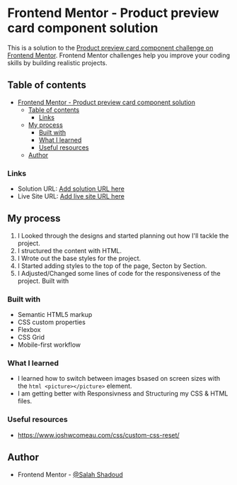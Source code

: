 # Frontend Mentor - Product preview card component solution

This is a solution to the [Product preview card component challenge on Frontend Mentor](https://www.frontendmentor.io/challenges/product-preview-card-component-GO7UmttRfa). Frontend Mentor challenges help you improve your coding skills by building realistic projects. 

## Table of contents

- [Frontend Mentor - Product preview card component solution](#frontend-mentor---product-preview-card-component-solution)
  - [Table of contents](#table-of-contents)
    - [Links](#links)
  - [My process](#my-process)
    - [Built with](#built-with)
    - [What I learned](#what-i-learned)
    - [Useful resources](#useful-resources)
  - [Author](#author)

### Links

- Solution URL: [Add solution URL here](https://your-solution-url.com)
- Live Site URL: [Add live site URL here](https://your-live-site-url.com)

## My process

1. I Looked through the designs and started planning out how I'll tackle the project.
2. I structured the content with HTML.
3. I Wrote out the base styles for the project.
4. I Started adding styles to the top of the page, Secton by Section.
5. I Adjusted/Changed some lines of code for the responsiveness of the project.
Built with

### Built with

- Semantic HTML5 markup
- CSS custom properties
- Flexbox
- CSS Grid
- Mobile-first workflow

### What I learned

- I learned how to switch between images bsased on screen sizes with the ```html <picture></picture>``` element.
- I am getting better with Responsivness and Structuring my CSS & HTML files.

### Useful resources

- https://www.joshwcomeau.com/css/custom-css-reset/

## Author

- Frontend Mentor - [@Salah Shadoud](https://www.frontendmentor.io/profile/SalahShadoud)